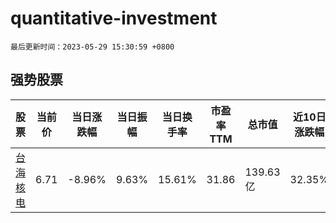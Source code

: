 # quantitative-investment

`最后更新时间：2023-05-29 15:30:59 +0800`

## 强势股票

|股票|当前价|当日涨跌幅|当日振幅|当日换手率|市盈率TTM|总市值|近10日涨跌幅|
|----|----|----|----|----|----|----|----|
|[台海核电](https://xueqiu.com/S/SZ002366)|6.71|-8.96%|9.63%|15.61%|31.86|139.63亿|32.35%|
